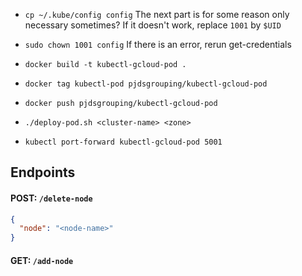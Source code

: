 - `cp ~/.kube/config config`
The next part is for some reason only necessary sometimes? If it doesn't work, replace `1001` by `$UID`
- `sudo chown 1001 config`
If there is an error, rerun get-credentials

- `docker build -t kubectl-gcloud-pod .`
- `docker tag kubectl-pod pjdsgrouping/kubectl-gcloud-pod`
- `docker push pjdsgrouping/kubectl-gcloud-pod`
- `./deploy-pod.sh <cluster-name> <zone>`
- `kubectl port-forward kubectl-gcloud-pod 5001`

## Endpoints

#### POST: ```/delete-node```

```json
{
  "node": "<node-name>"
}
```

#### GET: ```/add-node```
